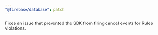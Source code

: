 ```yaml
---
"@firebase/database": patch
---
```


Fixes an issue that prevented the SDK from firing cancel events for Rules violations.
